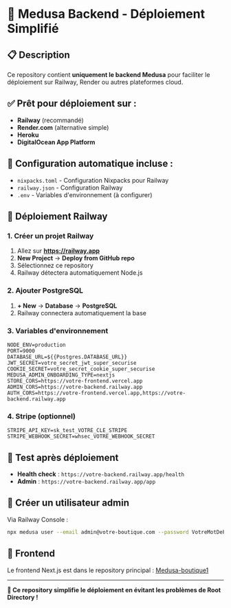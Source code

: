 # 🚀 Medusa Backend - Déploiement Simplifié

## 📋 Description
Ce repository contient **uniquement le backend Medusa** pour faciliter le déploiement sur Railway, Render ou autres plateformes cloud.

## ✅ Prêt pour déploiement sur :
- **Railway** (recommandé)
- **Render.com** (alternative simple)
- **Heroku**
- **DigitalOcean App Platform**

## 🔧 Configuration automatique incluse :
- `nixpacks.toml` - Configuration Nixpacks pour Railway
- `railway.json` - Configuration Railway
- `.env` - Variables d'environnement (à configurer)

## 🚀 Déploiement Railway

### 1. Créer un projet Railway
1. Allez sur **https://railway.app**
2. **New Project** → **Deploy from GitHub repo**
3. Sélectionnez ce repository
4. Railway détectera automatiquement Node.js

### 2. Ajouter PostgreSQL
1. **+ New** → **Database** → **PostgreSQL**
2. Railway connectera automatiquement la base

### 3. Variables d'environnement
```env
NODE_ENV=production
PORT=9000
DATABASE_URL=${{Postgres.DATABASE_URL}}
JWT_SECRET=votre_secret_jwt_super_securise
COOKIE_SECRET=votre_secret_cookie_super_securise
MEDUSA_ADMIN_ONBOARDING_TYPE=nextjs
STORE_CORS=https://votre-frontend.vercel.app
ADMIN_CORS=https://votre-backend.railway.app
AUTH_CORS=https://votre-frontend.vercel.app,https://votre-backend.railway.app
```

### 4. Stripe (optionnel)
```env
STRIPE_API_KEY=sk_test_VOTRE_CLE_STRIPE
STRIPE_WEBHOOK_SECRET=whsec_VOTRE_WEBHOOK_SECRET
```

## 🧪 Test après déploiement
- **Health check** : `https://votre-backend.railway.app/health`
- **Admin** : `https://votre-backend.railway.app/app`

## 👤 Créer un utilisateur admin
Via Railway Console :
```bash
npx medusa user --email admin@votre-boutique.com --password VotreMotDePasse123
```

## 🔗 Frontend
Le frontend Next.js est dans le repository principal : [Medusa-boutique1](https://github.com/Bigbloo/Medusa-boutique1)

---

**🎯 Ce repository simplifie le déploiement en évitant les problèmes de Root Directory !**
